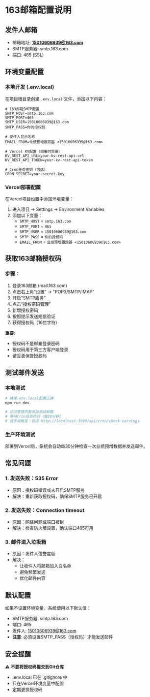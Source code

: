 # 163邮箱配置说明

## 发件人邮箱
- 邮箱地址: **15010606939@163.com**
- SMTP服务器: smtp.163.com
- 端口: 465 (SSL)

## 环境变量配置

### 本地开发 (.env.local)
在项目根目录创建 `.env.local` 文件，添加以下内容：

```env
# 163邮箱SMTP配置
SMTP_HOST=smtp.163.com
SMTP_PORT=465
SMTP_USER=15010606939@163.com
SMTP_PASS=你的授权码

# 发件人显示名称
EMAIL_FROM=业绩预增跟踪器 <15010606939@163.com>

# Vercel KV配置（部署时需要）
KV_REST_API_URL=your-kv-rest-api-url
KV_REST_API_TOKEN=your-kv-rest-api-token

# Cron任务密钥（可选）
CRON_SECRET=your-secret-key
```

### Vercel部署配置
在Vercel项目设置中添加环境变量：

1. 进入项目 → Settings → Environment Variables
2. 添加以下变量：
   - `SMTP_HOST` = `smtp.163.com`
   - `SMTP_PORT` = `465`
   - `SMTP_USER` = `15010606939@163.com`
   - `SMTP_PASS` = `你的授权码`
   - `EMAIL_FROM` = `业绩预增跟踪器 <15010606939@163.com>`

## 获取163邮箱授权码

### 步骤：
1. 登录163邮箱 (mail.163.com)
2. 点击右上角"设置" → "POP3/SMTP/IMAP"
3. 开启"SMTP服务"
4. 点击"授权密码管理"
5. 新增授权密码
6. 按照提示发送短信验证
7. 获得授权码（16位字符）

**重要**: 
- 授权码不是邮箱登录密码
- 授权码用于第三方客户端登录
- 请妥善保管授权码

## 测试邮件发送

### 本地测试
```bash
# 确保.env.local配置正确
npm run dev

# 访问管理页面添加测试邮箱
# 等待Cron任务执行（每30分钟）
# 或手动触发：访问 http://localhost:3000/api/cron/check-earnings
```

### 生产环境测试
部署到Vercel后，系统会自动每30分钟检查一次业绩预增数据并发送邮件。

## 常见问题

### 1. 发送失败：535 Error
- 原因：授权码错误或未开启SMTP服务
- 解决：重新获取授权码，确保SMTP服务已开启

### 2. 发送失败：Connection timeout
- 原因：网络问题或端口被封
- 解决：检查防火墙设置，确认端口465可用

### 3. 邮件进入垃圾箱
- 原因：发件人信誉度低
- 解决：
  - 让收件人将邮箱加入白名单
  - 避免频繁发送
  - 优化邮件内容

## 默认配置

如果不设置环境变量，系统使用以下默认值：
- SMTP服务器: smtp.163.com
- 端口: 465
- 发件人: 15010606939@163.com
- **注意**: 必须设置SMTP_PASS（授权码）才能发送邮件

## 安全提醒

⚠️ **不要将授权码提交到Git仓库**
- .env.local 已在 .gitignore 中
- 只在Vercel环境变量中配置
- 定期更换授权码
